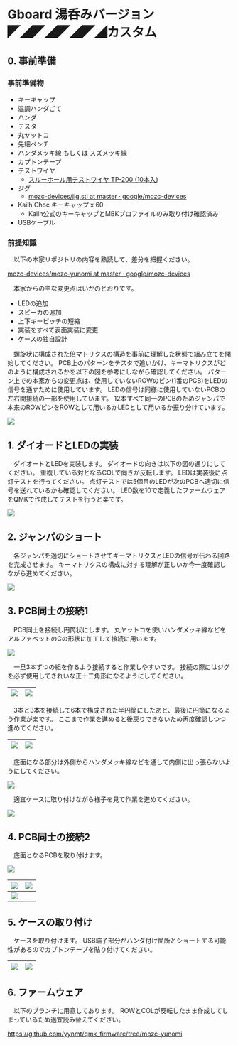 # Gboard 湯呑みバージョン ◤◢◤◢◤◢◤◢カスタム

## 0. 事前準備
### 事前準備物

- キーキャップ
- 温調ハンダごて
- ハンダ
- テスタ
- 丸ヤットコ
- 先細ペンチ
- ハンダメッキ線 もしくは スズメッキ線
- カプトンテープ
- テストワイヤ
  - [スルーホール用テストワイヤ TP-200 (10本入)](https://akizukidenshi.com/catalog/g/gC-09830/)
- ジグ
  - [mozc-devices/jig.stl at master · google/mozc-devices](https://github.com/google/mozc-devices/blob/master/mozc-yunomi/jig.stl)
- Kailh Choc キーキャップ x 60
  - Kailh公式のキーキャップとMBKプロファイルのみ取り付け確認済み
- USBケーブル

### 前提知識

　以下の本家リポジトリの内容を熟読して、差分を把握ください。

[mozc-devices/mozc-yunomi at master · google/mozc-devices](https://github.com/google/mozc-devices/tree/master/mozc-yunomi/)

　本家からの主な変更点はいかのとおりです。

- LEDの追加
- スピーカの追加
- 上下キーピッチの短縮
- 実装をすべて表面実装に変更
- ケースの独自設計

　螺旋状に構成された倍マトリクスの構造を事前に理解した状態で組み立てを開始してください。
PCB上のパターンをテスタで追いかけ、キーマトリクスがどのように構成されるかを以下の図を参考にしながら確認してください。
パターン上での本家からの変更点は、使用していないROWのピン(1番のPCB)をLEDの信号を通すために使用しています。
LEDの信号は同様に使用していないPCBの左右間接続の一部を使用しています。
12本すべて同一のPCBのためジャンパで本来のROWピンをROWとして用いるかLEDとして用いるか振り分けています。

![](../images/00-00.png)

## 1. ダイオードとLEDの実装

　ダイオードとLEDを実装します。
ダイオードの向きは以下の図の通りにしてください。
重複している対となるCOLで向きが反転します。
LEDは実装後に点灯テストを行ってください。
点灯テストでは5個目のLEDが次のPCBへ適切に信号を送れているかも確認してください。
LED数を10で定義したファームウェアをQMKで作成してテストを行うと楽です。

![](../images/01-00.png)

## 2. ジャンパのショート

　各ジャンパを適切にショートさせてキーマトリクスとLEDの信号が伝わる回路を完成させます。
キーマトリクスの構成に対する理解が正しいか今一度確認しながら進めてください。

![](../images/02-00.png)

## 3. PCB同士の接続1

　PCB同士を接続し円筒状にします。
丸ヤットコを使いハンダメッキ線などをアルファベットのCの形状に加工して接続に用います。

![](../images/03-00.png)

　一旦3本ずつの組を作るよう接続すると作業しやすいです。
接続の際にはジグを必ず使用してきれいな正十二角形になるようにしてください。

|![](../images/03-01.JPG)|![](../images/03-02.JPG)|
|:---:|:---:|

　3本と3本を接続して6本で構成された半円筒にしたあと、最後に円筒になるよう作業が楽です。
ここまで作業を進めると後戻りできないため再度確認しつつ進めてください。

|![](../images/03-03.JPG)|![](../images/03-04.JPG)|
|:---:|:---:|

　底面になる部分は外側からハンダメッキ線などを通して内側に出っ張らないようにしてください。

![](../images/03-05.JPG)

　適宜ケースに取り付けながら様子を見て作業を進めてください。

![](../images/03-06.JPG)

## 4. PCB同士の接続2

　底面となるPCBを取り付けます。

![](../images/04-00.png)

|![](../images/04-01.jpg)|![](../images/04-02.jpg)|
|:---:|:---:|
|![](../images/04-03.jpg)||

## 5. ケースの取り付け

　ケースを取り付けます。
USB端子部分がハンダ付け箇所とショートする可能性があるのでカプトンテープを貼り付けてください。

|![](../images/05-01.jpg)|![](../images/05-02.jpg)|
|:---:|:---:|

## 6. ファームウェア

　以下のブランチに用意してあります。
ROWとCOLが反転したまま作成してしまっているため適宜読み替えてください。

https://github.com/yynmt/qmk_firmware/tree/mozc-yunomi
